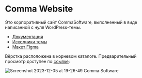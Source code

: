 # Comma Website
Это корпоративный сайт CommaSoftware, выполненный в виде написанной с нуля WordPress-темы.

- [Документация](https://github.com/CommaSoftware/comma-website/blob/main/wp-theme/README_COMMASOFT.md)
- [Исходники темы](https://github.com/CommaSoftware/comma-website/tree/main/wp-theme)
- [Макет Figma](https://www.figma.com/file/rTXNrRLJFA6rRwm5fStbQI/Uprologue-Comma?type=design&node-id=499%3A1722&mode=design&t=TMM546jHUMzZhhzl-1)

Вёрстка расположена в корневом каталоге. Предварительный просмотр доступен по [ссылке](https://htmlpreview.github.io/?https://github.com/CommaSoftware/comma-website/blob/main/index.html):

![Screenshot 2023-12-05 at 19-26-49 Comma Software](https://github.com/CommaSoftware/comma-website/assets/112548523/ddde02a9-4153-461d-95e4-c610b66557f9)
